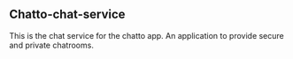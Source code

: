 ## Chatto-chat-service
This is the chat service for the chatto app. An application to provide secure and private chatrooms.